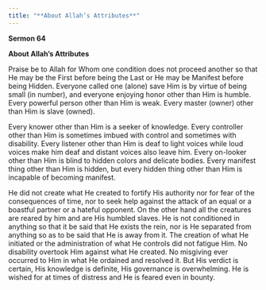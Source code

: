 ```yaml
---
title: "**About Allah’s Attributes**" 
---
```

**Sermon 64**

**About Allah’s Attributes**

Praise be to Allah for Whom one condition does not proceed another so that He may be the First before being the Last or He may be Manifest before being Hidden\. Everyone called one \(alone\) save Him is by virtue of being small \(in number\), and everyone enjoying honor other than Him is humble\. Every powerful person other than Him is weak\. Every master \(owner\) other than Him is slave \(owned\)\.

Every knower other than Him is a seeker of knowledge\. Every controller other than Him is sometimes imbued with control and sometimes with disability\. Every listener other than Him is deaf to light voices while loud voices make him deaf and distant voices also leave him\. Every on\-looker other than Him is blind to hidden colors and delicate bodies\. Every manifest thing other than Him is hidden, but every hidden thing other than Him is incapable of becoming manifest\.

He did not create what He created to fortify His authority nor for fear of the consequences of time, nor to seek help against the attack of an equal or a boastful partner or a hateful opponent\. On the other hand all the creatures are reared by him and are His humbled slaves\. He is not conditioned in anything so that it be said that He exists the rein, nor is He separated from anything so as to be said that He is away from it\. The creation of what He initiated or the administration of what He controls did not fatigue Him\. No disability overtook Him against what He created\. No misgiving ever occurred to Him in what He ordained and resolved it\. But His verdict is certain, His knowledge is definite, His governance is overwhelming\. He is wished for at times of distress and He is feared even in bounty\.

